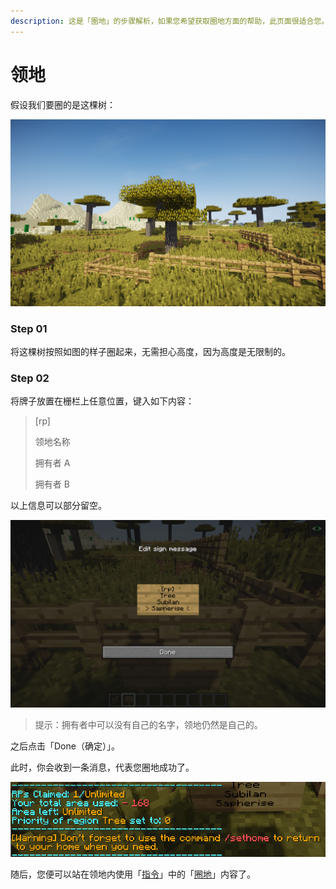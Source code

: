 ```yaml
---
description: 这是「圈地」的步骤解析，如果您希望获取圈地方面的帮助，此页面很适合您。
---
```


# 领地

假设我们要圈的是这棵树：

![&#x6B64;&#x6811;&#x4F4D;&#x4E8E;&#x65B0;&#x624B;&#x6751;&#x4E0D;&#x8FDC;](.gitbook/assets/5b7103114f988.png)

### Step 01

将这棵树按照如图的样子圈起来，无需担心高度，因为高度是无限制的。

### Step 02

将牌子放置在栅栏上任意位置，键入如下内容：

> \[rp\]
>
> 领地名称
>
> 拥有者 A
>
> 拥有者 B

以上信息可以部分留空。

![Subilan &amp; Sapherise&apos;s tree](.gitbook/assets/5b7103a9864fc.png)

> 提示：拥有者中可以没有自己的名字，领地仍然是自己的。

之后点击「Done（确定）」。

此时，你会收到一条消息，代表您圈地成功了。

![](.gitbook/assets/5b71043a31aa9.png)

随后，您便可以站在领地内使用「[指令](untitled.md)」中的「[圈地](untitled.md#ling-di)」内容了。  


